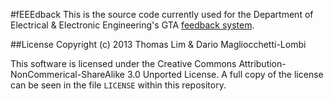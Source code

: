 #fEEEdback
This is the source code currently used for the Department of Electrical & Electronic Engineering's GTA [feedback system](https://union.ic.ac.uk/guilds/eesoc/bestgtaaward/).

##License
Copyright (c) 2013 Thomas Lim & Dario Magliocchetti-Lombi

This software is licensed under the Creative Commons Attribution-NonCommerical-ShareAlike 3.0 Unported License. A full copy of the license can be seen in the file `LICENSE` within this repository.